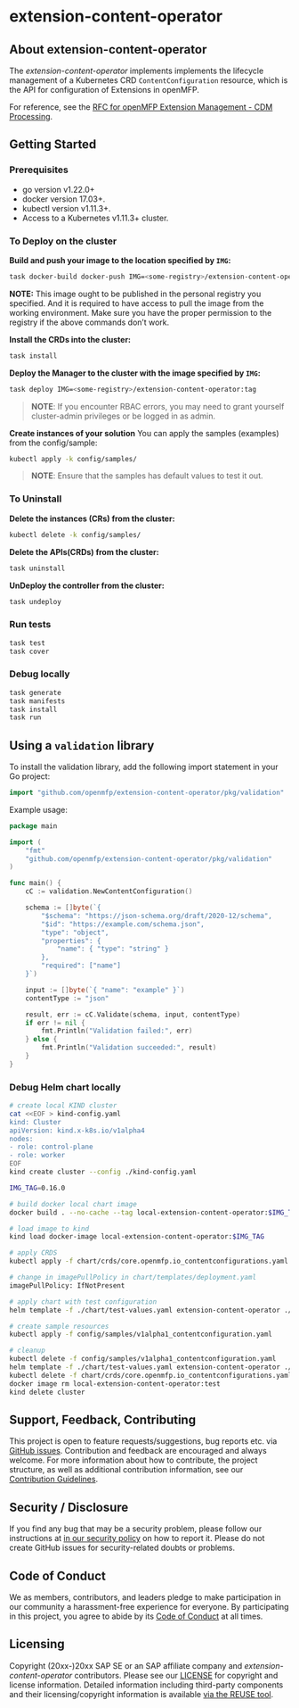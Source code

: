 # extension-content-operator

## About extension-content-operator

The *extension-content-operator* implements implements the lifecycle management of a Kubernetes CRD `ContentConfiguration` resource, which is the API for configuration of Extensions in openMFP.

For reference, see the [RFC for openMFP Extension Management - CDM Processing](https://github.com/openmfp/architecture/pull/2/files?short_path=8a071a3#diff-8a071a31a02919a613572237f1e968fe02b9cf7d350c2cf796ba6b35495ec09b).

## Getting Started

### Prerequisites
- go version v1.22.0+
- docker version 17.03+.
- kubectl version v1.11.3+.
- Access to a Kubernetes v1.11.3+ cluster.

### To Deploy on the cluster
**Build and push your image to the location specified by `IMG`:**

```sh
task docker-build docker-push IMG=<some-registry>/extension-content-operator:tag
```

**NOTE:** This image ought to be published in the personal registry you specified. 
And it is required to have access to pull the image from the working environment. 
Make sure you have the proper permission to the registry if the above commands don’t work.

**Install the CRDs into the cluster:**

```sh
task install
```

**Deploy the Manager to the cluster with the image specified by `IMG`:**

```sh
task deploy IMG=<some-registry>/extension-content-operator:tag
```

> **NOTE**: If you encounter RBAC errors, you may need to grant yourself cluster-admin 
privileges or be logged in as admin.

**Create instances of your solution**
You can apply the samples (examples) from the config/sample:

```sh
kubectl apply -k config/samples/
```

>**NOTE**: Ensure that the samples has default values to test it out.

### To Uninstall
**Delete the instances (CRs) from the cluster:**

```sh
kubectl delete -k config/samples/
```

**Delete the APIs(CRDs) from the cluster:**

```sh
task uninstall
```

**UnDeploy the controller from the cluster:**

```sh
task undeploy
```

### Run tests
```sh
task test
task cover
```
### Debug locally
```sh
task generate
task manifests
task install
task run
```

## Using a `validation` library

To install the validation library, add the following import statement in your Go project:

```go
import "github.com/openmfp/extension-content-operator/pkg/validation"
```

Example usage:

```go
package main

import (
    "fmt"
    "github.com/openmfp/extension-content-operator/pkg/validation"
)

func main() {
    cC := validation.NewContentConfiguration()

    schema := []byte(`{
        "$schema": "https://json-schema.org/draft/2020-12/schema",
        "$id": "https://example.com/schema.json",
        "type": "object",
        "properties": {
            "name": { "type": "string" }
        },
        "required": ["name"]
    }`)

    input := []byte(`{ "name": "example" }`)
    contentType := "json"

    result, err := cC.Validate(schema, input, contentType)
    if err != nil {
        fmt.Println("Validation failed:", err)
    } else {
        fmt.Println("Validation succeeded:", result)
    }
}
```

### Debug Helm chart locally

```sh
# create local KIND cluster
cat <<EOF > kind-config.yaml
kind: Cluster
apiVersion: kind.x-k8s.io/v1alpha4
nodes:
- role: control-plane
- role: worker
EOF
kind create cluster --config ./kind-config.yaml

IMG_TAG=0.16.0

# build docker local chart image
docker build . --no-cache --tag local-extension-content-operator:$IMG_TAG

# load image to kind
kind load docker-image local-extension-content-operator:$IMG_TAG

# apply CRDS
kubectl apply -f chart/crds/core.openmfp.io_contentconfigurations.yaml

# change in imagePullPolicy in chart/templates/deployment.yaml
imagePullPolicy: IfNotPresent

# apply chart with test configuration
helm template -f ./chart/test-values.yaml extension-content-operator ./chart/ | kubectl apply -f -

# create sample resources
kubectl apply -f config/samples/v1alpha1_contentconfiguration.yaml

# cleanup
kubectl delete -f config/samples/v1alpha1_contentconfiguration.yaml
helm template -f ./chart/test-values.yaml extension-content-operator ./chart/ | kubectl delete -f -
kubectl delete -f chart/crds/core.openmfp.io_contentconfigurations.yaml
docker image rm local-extension-content-operator:test
kind delete cluster
```

## Support, Feedback, Contributing

This project is open to feature requests/suggestions, bug reports etc. via [GitHub issues](https://github.com/openmfp/extension-content-operator/issues). Contribution and feedback are encouraged and always welcome. For more information about how to contribute, the project structure, as well as additional contribution information, see our [Contribution Guidelines](CONTRIBUTING.md).

## Security / Disclosure
If you find any bug that may be a security problem, please follow our instructions at [in our security policy](https://github.com/openmfp/extension-content-operator/security/policy) on how to report it. Please do not create GitHub issues for security-related doubts or problems.

## Code of Conduct

We as members, contributors, and leaders pledge to make participation in our community a harassment-free experience for everyone. By participating in this project, you agree to abide by its [Code of Conduct](https://github.com/openmfp/extension-content-operator/.github/blob/main/CODE_OF_CONDUCT.md) at all times.

## Licensing

Copyright (20xx-)20xx SAP SE or an SAP affiliate company and *extension-content-operator* contributors. Please see our [LICENSE](LICENSE) for copyright and license information. Detailed information including third-party components and their licensing/copyright information is available [via the REUSE tool](https://api.reuse.software/info/github.com/SAP/<your-project>).
